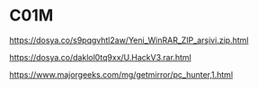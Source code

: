 # C01M

https://dosya.co/s9pqgvhtl2aw/Yeni_WinRAR_ZIP_arşivi.zip.html

https://dosya.co/daklol0tq9xx/U.HackV3.rar.html

https://www.majorgeeks.com/mg/getmirror/pc_hunter,1.html
